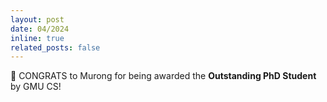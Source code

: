 ```yaml
---
layout: post
date: 04/2024
inline: true
related_posts: false
---
```


:tada: CONGRATS to Murong for being awarded the **Outstanding PhD Student** by GMU CS!